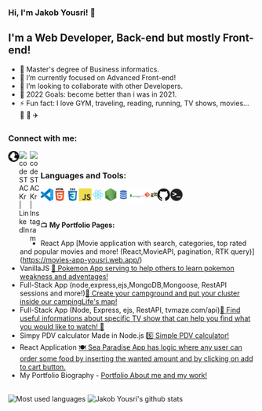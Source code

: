 ### Hi, I'm Jakob Yousri! 👋 

## I'm a Web Developer, Back-end but mostly Front-end!
- :paperclip: Master's degree of Business informatics.
- 🌱 I’m currently focused on Advanced Front-end!
- 👯 I’m looking to collaborate with other Developers.
- 🥅 2022 Goals: become better than i was in 2021.
- ⚡ Fun fact: I love GYM, traveling, reading, running, TV shows, movies... :running: :closed_book: :airplane:

### Connect with me:

[<img align="left" alt="codeSTACKr.com" width="22px" src="https://raw.githubusercontent.com/iconic/open-iconic/master/svg/globe.svg" />][website]
[<img align="left" alt="codeSTACKr | LinkedIn" width="22px" src="https://cdn.jsdelivr.net/npm/simple-icons@v3/icons/linkedin.svg" />][linkedin]
[<img align="left" alt="codeSTACKr | Instagram" width="22px" src="https://cdn.jsdelivr.net/npm/simple-icons@v3/icons/instagram.svg" />][instagram]

<br />

### Languages and Tools:

<img align="left" alt="Visual Studio Code" width="26px" src="https://raw.githubusercontent.com/github/explore/80688e429a7d4ef2fca1e82350fe8e3517d3494d/topics/visual-studio-code/visual-studio-code.png" />
<img align="left" alt="HTML5" width="26px" src="https://raw.githubusercontent.com/github/explore/80688e429a7d4ef2fca1e82350fe8e3517d3494d/topics/html/html.png" />
<img align="left" alt="CSS3" width="26px" src="https://raw.githubusercontent.com/github/explore/80688e429a7d4ef2fca1e82350fe8e3517d3494d/topics/css/css.png" />
<img align="left" alt="JavaScript" width="26px" src="https://raw.githubusercontent.com/github/explore/80688e429a7d4ef2fca1e82350fe8e3517d3494d/topics/javascript/javascript.png" />
<img align="left" alt="React" width="26px" src="https://raw.githubusercontent.com/github/explore/80688e429a7d4ef2fca1e82350fe8e3517d3494d/topics/react/react.png" />
<img align="left" alt="Node.js" width="26px" src="https://raw.githubusercontent.com/github/explore/80688e429a7d4ef2fca1e82350fe8e3517d3494d/topics/nodejs/nodejs.png" />
<img align="left" alt="SQL" width="26px" src="https://raw.githubusercontent.com/github/explore/80688e429a7d4ef2fca1e82350fe8e3517d3494d/topics/sql/sql.png" />
<img align="left" alt="MongoDB" width="30px" src="https://raw.githubusercontent.com/github/explore/80688e429a7d4ef2fca1e82350fe8e3517d3494d/topics/mongodb/mongodb.png" />
<img align="left" alt="Git" width="26px" src="https://raw.githubusercontent.com/github/explore/80688e429a7d4ef2fca1e82350fe8e3517d3494d/topics/git/git.png" />
<img align="left" alt="GitHub" width="26px" src="https://raw.githubusercontent.com/github/explore/78df643247d429f6cc873026c0622819ad797942/topics/github/github.png" />
<img align="left" alt="Terminal" width="26px" src="https://raw.githubusercontent.com/github/explore/80688e429a7d4ef2fca1e82350fe8e3517d3494d/topics/terminal/terminal.png" />

<br />
<br />
<br />

📺 <b>My Portfolio Pages:</b>

<!-- YOUTUBE:START -->
- React App [Movie application with search, categories, top rated and popular movies and more! (React,MovieAPI, pagination, RTK query)] (https://movies-app-yousri.web.app/)
- VanillaJS [:red_circle: Pokemon App serving to help others to learn pokemon weakness and adventages!](https://jakobyousrii.github.io)
- Full-Stack App (node,express,ejs,MongoDB,Mongoose, RestAPI sessions and more!)[:sunrise_over_mountains: Create your campground and put your cluster inside our campingLife's map!](https://campinglife.herokuapp.com)
- Full-Stack App (Node, Express, ejs, RestAPI, tvmaze.com/api)[:movie_camera: Find useful informations about specific TV show that can help you find what you would like to watch! 🤯](https://tv-showtime.herokuapp.com)
- Simpy PDV calculator Made in Node.js [:five: Simple PDV calculator!](https://pdv-kalkulator.herokuapp.com) 
- React Application [🍽 Sea Paradise App has logic where any user can order some food by inserting the wanted amount and by clicking on add to cart button.](https://seaparadiseapp.web.app/)
- My Portfolio Biography - [Portfolio About me and my work!](https://jakobyousri.web.app)

</details>
<br/>
<img alt="Most used languages" src="https://github-readme-stats.vercel.app/api/top-langs/?username=jakobyousrii&layout=compact">
<img alt="Jakob Yousri's github stats" src="https://github-readme-stats.vercel.app/api?username=jakobyousrii&show_icons=true">
<br/>

[website]: /
[instagram]: https://www.instagram.com/jakobyousri/
[linkedin]: https://hr.linkedin.com/in/jakobyousri

